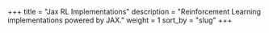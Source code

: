 +++
title = "Jax RL Implementations"
description = "Reinforcement Learning implementations powered by JAX."
weight = 1
sort_by = "slug"
+++
